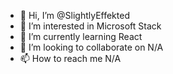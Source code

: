- 👋 Hi, I’m @SlightlyEffekted
- 👀 I’m interested in Microsoft Stack
- 🌱 I’m currently learning React
- 💞️ I’m looking to collaborate on N/A
- 📫 How to reach me N/A

<!---
SlightlyEffekted/SlightlyEffekted is a ✨ special ✨ repository because its `README.md` (this file) appears on your GitHub profile.
You can click the Preview link to take a look at your changes.
--->
